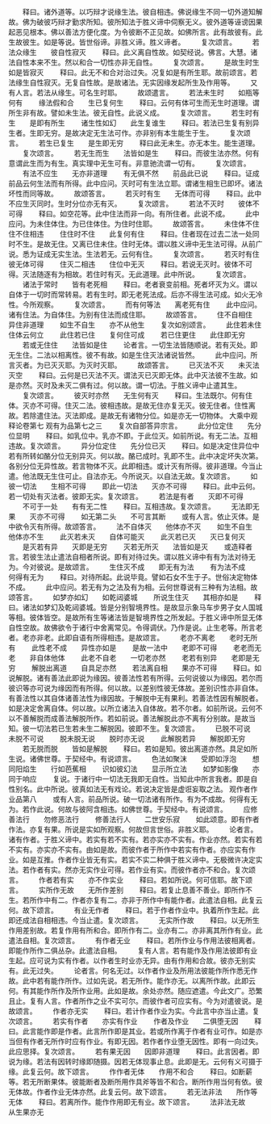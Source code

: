 <!-- { "loadSidebar": true } -->
　　释曰。诸外道等。以巧辩才说缘生法。彼自相违。佛说缘生不同一切外道知解故。佛为破彼巧辩才勤求所知。彼所知法于胜义谛中伺察无义。彼外道等诬谤因果起恶见根本。佛以善法方便化度。为令彼断不正见故。如佛所言。此有故彼有。此生故彼生。如是等说。皆世俗谛。非胜义谛。胜义谛者。
　　复次颂言。
　　若法众缘生　　彼自性寂灭
　　释曰。此义离自性故。如契经说。佛言。大慧。诸法自性本来不生。然以和合一切性亦非无自性。
　　复次颂言。
　　是故生时生　　如是皆寂灭
　　释曰。此无不和合对治过失。况复如是有所生耶。故前颂言。若法缘生自性寂灭。无复自性故。是故诸法。无实因缘发起所生及作用等。
　　又有人言。若法从缘生。可名生时耶。
　　故颂遣言。
　　若法未生时　　如瓶等何有
　　缘法假和合　　生已复何生
　　释曰。云何有体可生而无生时道理。谓所生非有故。譬如未生法。彼无自性。此说义成。
　　复次颂言。
　　若生时有生　　是即有所生
　　诸生性如幻　　此生复谁生
　　释曰。若法已生复有别异生者。生即无穷。是故决定无生法可作。亦非别有本生能生于生。
　　复次颂言。
　　若生已复生　　是生即无穷
　　释曰此无未生。亦无本生。能生道理。
　　复次颂言。
　　若无生而生　　法皆如是生
　　释曰。而彼生法亦然。何有意谓此生而为有生。真实理中无生可有。非意驰流谓一切有。
　　复次颂言。
　　有法不应生　　无亦非道理
　　有无俱不然　　前品此已说
　　释曰。证成前品云何生法而有所得。此中应问。灭时可有生法立耶。谓诸生相生已即坏。诸法坏性而同等故。
　　故颂答言。
　　若灭时有生　　无体而可得
　　释曰。此中不应生灭同时。生时分位亦无有灭。
　　复次颂言。
　　若法不灭时　　彼体不可得
　　释曰。如空花等。此中住法而非一向。有所住者。此说不成。
　　此中应问。为未住体住。为已住体住。为住时住耶。
　　故颂答言。
　　未住体不住　　住不住相违
　　住住时不住　　此复何有住
　　释曰。住者现在过去二法一处同时不生。是故无住。又离已住未住。住时无体。谓以胜义谛中无生法可得。从前广说。悉为证成无实生法。生法若无。云何有住。
　　复次颂言。
　　若灭时有住　　彼无体可得
　　住灭二相违　　住位中无灭
　　释曰。若说无灭时。彼体不可得。灭法随逐有为相故。若住时有灭。无此道理。此中所说。
　　复次颂言。
　　诸法于常时　　皆有老死相
　　释曰。老者衰变前相。死者坏灭为义。谓以自体于一切时而常转易。若有生时。即无老死法成。后亦不得生法可成。如火无冷性。今所观察。
　　复次颂言。
　　而有何等法　　离老死有住
　　此中应问。诸有住法。为自体住。为别有住法而成住耶。
　　故颂答言。
　　住不自相住　　异住非道理
　　如生不自生　　亦不从他生
　　复次如别颂言。
　　此住若未住　　住体云何立
　　此住若已住　　复何住可成
　　若已住更住　　此住即无穷
　　若或无住住　　法皆如是住
　　论者言。一切生法皆随顺说。若有灭处。即无生住。二法以相离性。彼不有故。如是生住灭法诸说皆然。
　　此中应问。所言灭者。为已灭灭耶。为灭时灭耶。
　　故颂答言。
　　已灭法不灭　　未灭法灭空
　　释曰。云何是已灭法不灭。谓法灭已灭即无体。此中灭法彼不生故。如是亦然。灭时及未灭二俱有过。何以故。谓一切法。于胜义谛中止遣其生。
　　复次颂言。
　　彼灭时亦然　　无生何有灭
　　释曰。生法既尔。何有住体。灭亦不可得。住灭二法。彼相违故。是故无住亦复无灭。彼无住者。住性离故。若除遣住法。灭法即成。是故无有诸物分位。如是亦无一切物体。
大乘中观释论卷第七
观有为品第七之三
　　复次自部答异宗言。
　　此分位定住　　先分位显明
　　释曰。如乳位中。乳亦不即。于此位灭。如前所说。有无二法。互相违故。复次颂言。
　　异分位定住　　先分位已灭
　　释曰。如是决定住异位中若有所转如酪分位无别异灭。何以故。酪已成时。乳即不生。此中决定坏失次第。各别分位无异性故。若言物体不灭。此即相违。或计灭有所得。彼非道理。今当止遣。他法既无生住可止。自法亦无。今所说灭。以自法无故。复次颂言。
　　如彼一切法　　生相不可得
　　即此一切法　　灭亦不可得
　　释曰。此中云何。若一切处有灭法者。彼即无实。复次颂言。
　　若法是有者　　灭即不可得
　　不可于一处　　有有无二性
　　释曰。互相违故。复次颂言。
　　无法即无果　　灭亦不可得
　　如无第二头　　不可言其断
　　或有人言。依止灭体。是中欲令灭有所得。故颂答言。
　　法不自体灭　　他体亦不灭
　　如生不自生　　他体亦不生
　　此灭若未灭　　自体可能灭
　　此灭若已灭　　灭已复何灭
　　是灭若有异　　灭即是无穷
　　灭若无所灭　　法皆如是灭
　　或造释者言。若彼生法止遣法自相者所说。即有对待过失。谓以胜义谛中有有为法对待无为。今对彼说。是故颂言。
　　生住灭不成　　即无有为法
　　有为法不成　　何得有无为
　　释曰。对待所起。此说毕竟。譬如石女不生于子。世俗决定物体不成。
　　此中应问。若无有为之法及有为相。云何世尊说有三种有为法相。故颂答言。
　　如梦亦如幻　　如乾闼婆城
　　所说生住灭　　其相亦如是
　　释曰。诸法如梦幻及乾闼婆城。皆是分别智境界性。是故显示象马车步男子女人国城等相。彼体皆空。是故所有生等诸法皆是智境界性之所发起。于胜义谛中所显无体自性空故。故佛欲令于诸行中舍离常见。令得调伏。乃作是说。止生老等。所言老者。老亦非老。此即自语有所得相违。是故颂言。
　　老亦不离老　　老时无所有
　　此性老不成　　异性亦如是
　　是故一法中　　老即不可得
　　老老而无老　　非自体他体
　　此老不自老　　一切老亦然
　　老若有别异　　老即是无穷
　　解脱出离道　　自具足亦然
　　若法离自相　　果亦不可得
　　释曰。如说解脱。诸有善法此即说为缘因。彼善法性若有所得。云何说彼以为缘因。若尔而彼识等亦可说为缘因而有所得。何以故。以差别性彼无体故。差别识性亦非自体。有善法性以其自体诸善法性为缘因故。于解脱中无有果利。若善法性因有解脱者。如是决定舍离自体。何以故。以所立诸法入自体故。若不尔者。如前所说。云何不以不善解脱而成善法解脱所作。若如前说。善法解脱此亦不离有分别故。是故当知。彼一切法若已生若未生二解脱因。彼即不生。复次颂言。
　　已脱不可说　　未脱不可说
　　脱未脱无说　　脱时亦无说
　　此解脱若异　　解脱即无穷
　　若无脱而脱　　皆如是解脱
　　释曰。若如是知。彼出离道亦然。具足如所生说。诸佛世尊。于契经中。有说颂言。
　　色法如聚沫　　受即如浮泡
　　想同阳焰生　　行如芭蕉相
　　识如彼幻法　　显示所立法
　　如梦如影像　　亦同于响应
　　复说。于诸行中一切法无我即无自性。当知此中所言我者。即是自性别名。此中所说。彼真如法无有戏论。若说决定皆是虚诳妄取之法。
观作者作业品第八
　　或有人言。前品所说。破一切法诸有所作。有为不成故。何得有无为。若作此说。何故与彼阿含相违。如佛世尊。于契经中。有说颂言。
　　应修善法行　　勿修恶法行
　　修善法行人　　二世安乐寂
　　如此颂意。即有作者作法。亦复有果。所说是实如所观察。何故但言世俗。非胜义耶。
　　论者言。诸有作者。于胜义谛中。若实有若不实有。若亦实亦不实有。作业亦然。若实有若不实有。亦实亦不实有。由如是故。而彼作者于所作中若实有作者。亦应实有作业。如是互推。作者作业皆无有实。若实不实二种俱于胜义谛中。无极微许决定实法。若作者有实。然亦无实作业可得。若作业有实。而彼作者亦不和合。复次颂言。
　　作者若有实　　亦不作实业
　　释曰。若如所说。何可信耶。故下颂言。
　　实所作无故　　无所作差别
　　释曰。若复止息善不善业。即所作不生。若所作中有二。作者亦复有二。亦非于所作中有能作者。此遣法自相。此复云何。故下颂言。
　　有业无作者
　　释曰。若于作者作业中。执着所作生起。此即还成法自相相违。今当止遣。复次颂言。
　　无实所作故
　　释曰。以无所生作用差别故。若复作用有所和合。即所作有二。业亦有二。亦非离其所作有业。此遣法自相。复次颂言。
　　有作者无业
　　释曰。若所作业与作用法彼相离者。即能作所作二俱丛杂。此遣法自相。
　　复有人言。若有能作及作用法彼即有业生起。应可说为实有作者。以作者生时业亦无异。由有作用和合故。彼亦无别实有。此无过失。
　　论者言。何名无过。以作者作业及所用法彼能作所作悉无作故。此中若有能作所作。过如先说。若无所作。能作亦无。以离所作故。此即云何。有其能作所作及所作业用。此如是故。余处亦然。随应遮遣。今此文广。恐繁且止。复有人言。作者所作之业不实可尔。而彼作者可应实有。今为对遣彼说。是故颂言。
　　作者亦无实
　　释曰。若计作者作业为实。今此言中亦当止遣。复次颂言。
　　若实有作者　　亦实有作业
　　作者及作业　　二俱堕无因
　　释曰。此言能作即是作者。此言所作即是其业。若或所作离于作者有业可作。如是亦当但有作者无所作时应有作业。有即无因。若作者作业堕无因性。即有一向过失。此应思择。复次颂言。
　　若有果无因　　因即非道理
　　释曰。此言因者。即说为缘。若法有因转时缘即随摄。因若无体现事止息。此即是无。云何有义可摄于缘。此复云何。故下颂言。
　　作作者无体　　作用不和合
　　释曰。如断薪等。若无所断果体。彼能断者及断所用作具斧等皆不和合。断所作用当何有依。彼无体故。作者作业无体亦然。此复云何。故下颂言。
　　若无法非法　　所作等无体
　　释曰。若离所作。能作作用即无有业。故下颂言。
　　法非法无故　　从生果亦无
